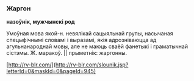 ### Жаргон
**назоўнік, мужчынскі род**

Умоўная мова якой-н. невялікай сацыяльнай групы, насычаная спецыфічнымі словамі і выразамі, якія адрозніваюцца ад агульнанароднай мовы, але не маюць сваёй фанетыкі і граматычнай сістэмы. Ж. маракоў. || прыметнік: жаргонны.

<a rel="author">[http://rv-blr.com/](http://rv-blr.com/slounik.jsp?letterId=0&maskId=0&pageId=945)</a>
